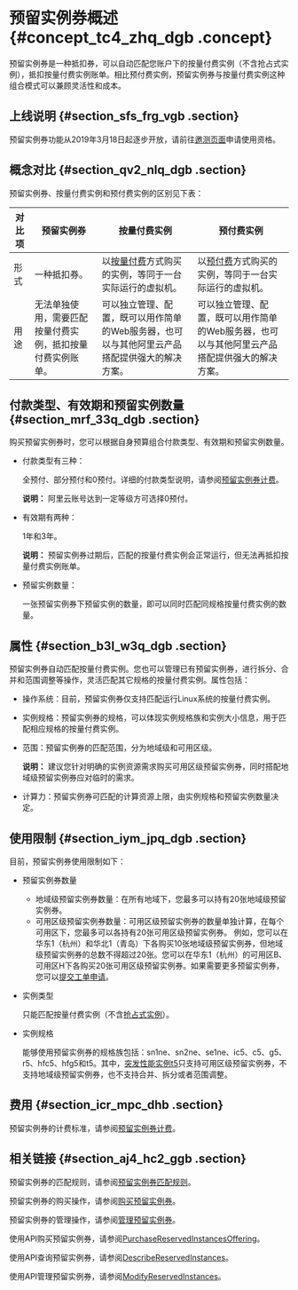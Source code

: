 # 预留实例券概述 {#concept_tc4_zhq_dgb .concept}

预留实例券是一种抵扣券，可以自动匹配您账户下的按量付费实例（不含抢占式实例），抵扣按量付费实例账单。相比预付费实例，预留实例券与按量付费实例这种组合模式可以兼顾灵活性和成本。

## 上线说明 {#section_sfs_frg_vgb .section}

预留实例券功能从2019年3月18日起逐步开放，请前往[邀测页面](https://page.aliyun.com/form/act1332760345/index.htm)申请使用资格。

## 概念对比 {#section_qv2_nlq_dgb .section}

预留实例券、按量付费实例和预付费实例的区别见下表：

|对比项|预留实例券|按量付费实例|预付费实例|
|---|-----|------|-----|
|形式|一种抵扣券。|以[按量付费](../../../../../cn.zh-CN/产品定价/按量付费.md#)方式购买的实例，等同于一台实际运行的虚拟机。|以[预付费](../../../../../cn.zh-CN/产品定价/预付费（包年包月）.md#)方式购买的实例，等同于一台实际运行的虚拟机。|
|用途|无法单独使用，需要匹配按量付费实例，抵扣按量付费实例账单。|可以独立管理、配置，既可以用作简单的Web服务器，也可以与其他阿里云产品搭配提供强大的解决方案。|可以独立管理、配置，既可以用作简单的Web服务器，也可以与其他阿里云产品搭配提供强大的解决方案。|

## 付款类型、有效期和预留实例数量 {#section_mrf_33q_dgb .section}

购买预留实例券时，您可以根据自身预算组合付款类型、有效期和预留实例数量。

-   付款类型有三种：

    全预付、部分预付和0预付。详细的付款类型说明，请参阅[预留实例券计费](../../../../../cn.zh-CN/产品定价/预留实例券计费.md#)。

    **说明：** 阿里云账号达到一定等级方可选择0预付。

-   有效期有两种：

    1年和3年。

    **说明：** 预留实例券过期后，匹配的按量付费实例会正常运行，但无法再抵扣按量付费实例账单。

-   预留实例数量：

    一张预留实例券下预留实例的数量，即可以同时匹配同规格按量付费实例的数量。


## 属性 {#section_b3l_w3q_dgb .section}

预留实例券自动匹配按量付费实例。您也可以管理已有预留实例券，进行拆分、合并和范围调整等操作，灵活匹配其它规格的按量付费实例。属性包括：

-   操作系统：目前，预留实例券仅支持匹配运行Linux系统的按量付费实例。
-   实例规格：预留实例券的规格，可以体现实例规格族和实例大小信息，用于匹配相应规格的按量付费实例。
-   范围：预留实例券的匹配范围，分为地域级和可用区级。

    **说明：** 建议您针对明确的实例资源需求购买可用区级预留实例券，同时搭配地域级预留实例券应对临时的需求。

-   计算力：预留实例券可匹配的计算资源上限，由实例规格和预留实例数量决定。

## 使用限制 {#section_iym_jpq_dgb .section}

目前，预留实例券使用限制如下：

-   预留实例券数量

    -   地域级预留实例券数量：在所有地域下，您最多可以持有20张地域级预留实例券。
    -   可用区级预留实例券数量：可用区级预留实例券的数量单独计算，在每个可用区下，您最多可以各持有20张可用区级预留实例券。
    例如，您可以在华东1（杭州）和华北1（青岛）下各购买10张地域级预留实例券，但地域级预留实例券的总数不得超过20张。您可以在华东1（杭州）的可用区B、可用区H下各购买20张可用区级预留实例券。如果需要更多预留实例券，您可以[提交工单申请](https://selfservice.console.aliyun.com/ticket/createIndex)。

-   实例类型

    只能匹配按量付费实例（不含[抢占式实例](../../../../../cn.zh-CN/实例/实例购买方式/抢占式实例/什么是抢占式实例.md#)）。

-   实例规格

    能够使用预留实例券的规格族包括：sn1ne、sn2ne、se1ne、ic5、c5、g5、r5、hfc5、hfg5和t5。其中，[突发性能实例t5](../../../../../cn.zh-CN/实例/实例规格族/突发型/什么是t5突发性能实例.md#)只支持可用区级预留实例券，不支持地域级预留实例券，也不支持合并、拆分或者范围调整。


## 费用 {#section_icr_mpc_dhb .section}

预留实例券的计费标准，请参阅[预留实例券计费](../../../../../cn.zh-CN/产品定价/预留实例券计费.md#)。

## 相关链接 {#section_aj4_hc2_ggb .section}

预留实例券的匹配规则，请参阅[预留实例券匹配规则](../../../../../cn.zh-CN/实例/实例购买方式/预留实例券/预留实例券匹配规则.md#)。

预留实例券的购买操作，请参阅[购买预留实例券](cn.zh-CN/实例/实例购买方式/预留实例券/购买预留实例券.md#)。

预留实例券的管理操作，请参阅[管理预留实例券](cn.zh-CN/实例/实例购买方式/预留实例券/管理预留实例券.md#)。

使用API购买预留实例券，请参阅[PurchaseReservedInstancesOffering](cn.zh-CN/API参考/预留实例券/PurchaseReservedInstancesOffering.md#)。

使用API查询预留实例券，请参阅[DescribeReservedInstances](cn.zh-CN/API参考/预留实例券/DescribeReservedInstances.md#)。

使用API管理预留实例券，请参阅[ModifyReservedInstances](cn.zh-CN/API参考/预留实例券/ModifyReservedInstances.md#)。


